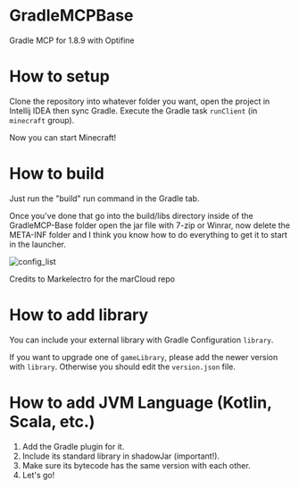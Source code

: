 # GradleMCPBase
Gradle MCP for 1.8.9 with Optifine

# How to setup
Clone the repository into whatever folder you want, open the project in Intellij IDEA then sync Gradle. Execute the Gradle task `runClient` (in `minecraft` group).

Now you can start Minecraft!

# How to build

Just run the "build" run command in the Gradle tab.

Once you've done that go into the build/libs directory inside of the GradleMCP-Base folder
open the jar file with 7-zip or Winrar, now delete the META-INF folder and I think you know how to
do everything to get it to start in the launcher.

![config_list](https://github.com/AbyssClient/GradleMCPBase/assets/170053471/9d558995-ec49-4ea3-b066-35cedbd78338)

Credits to Markelectro for the marCloud repo

# How to add library

You can include your external library with Gradle Configuration `library`. 

If you want to upgrade one of `gameLibrary`, please add the newer version with `library`.
Otherwise you should edit the `version.json` file.

# How to add JVM Language (Kotlin, Scala, etc.)

1. Add the Gradle plugin for it.
2. Include its standard library in shadowJar (important!).
3. Make sure its bytecode has the same version with each other.
4. Let's go!
